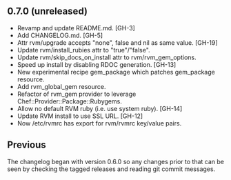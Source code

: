 ## 0.7.0 (unreleased)

  * Revamp and update README.md. [GH-3]
  * Add CHANGELOG.md. [GH-5]
  * Attr rvm/upgrade accepts "none", false and nil as same value. [GH-19]
  * Update rvm/install_rubies attr to "true"/"false".
  * Update rvm/skip_docs_on_install attr to rvm/rvm_gem_options.
  * Speed up install by disabling RDOC generation. [GH-13]
  * New experimental recipe gem_package which patches gem_package resource.
  * Add rvm_global_gem resource.
  * Refactor of rvm_gem provider to leverage Chef::Provider::Package::Rubygems.
  * Allow no default RVM ruby (i.e. use system ruby). [GH-14]
  * Update RVM install to use SSL URL. [GH-12]
  * Now /etc/rvmrc has export for rvm/rvmrc key/value pairs.

## Previous

The changelog began with version 0.6.0 so any changes prior to that can be
seen by checking the tagged releases and reading git commit messages.
